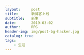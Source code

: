 ```yaml
---
layout:     post
title:      新博客上线 
subtitle:   新生
date:       2019-03-02
author:     RPG 
header-img: img/post-bg-hacker.jpg
catalog: true
tags:
    - 生活 
---
```


